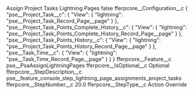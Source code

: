 <?xml version="1.0" encoding="UTF-8"?>
<CustomMetadata xmlns="http://soap.sforce.com/2006/04/metadata" xmlns:xsi="http://www.w3.org/2001/XMLSchema-instance" xmlns:xsd="http://www.w3.org/2001/XMLSchema">
    <label>Assign Project Tasks Lightning Pages</label>
    <protected>false</protected>
    <values>
        <field>fferpcore__Configuration__c</field>
        <value xsi:type="xsd:string">{
    &quot;pse__Project_Task__c&quot;: {
        &quot;View&quot;: {
            &quot;lightning&quot;: &quot;pse__Project_Task_Record_Page__page&quot;
        }
    },
	&quot;pse__Project_Task_Points_Complete_History__c&quot;: {
        &quot;View&quot;: {
            &quot;lightning&quot;: &quot;pse__Project_Task_Points_Complete_History_Record_Page__page&quot;
        }
    },
    &quot;pse__Project_Task_Points_History__c&quot;: {
        &quot;View&quot;: {
            &quot;lightning&quot;: &quot;pse__Project_Task_Points_History_Record_Page__page&quot;
        }
    },
    &quot;pse__Task_Time__c&quot;: {
        &quot;View&quot;: {
            &quot;lightning&quot;: &quot;pse__Task_Time_Record_Page__page&quot;
        }
    }
}</value>
    </values>
    <values>
        <field>fferpcore__Feature__c</field>
        <value xsi:type="xsd:string">pse__PsaAssignLightningPages</value>
    </values>
    <values>
        <field>fferpcore__IsOptional__c</field>
        <value xsi:type="xsd:string">Optional</value>
    </values>
    <values>
        <field>fferpcore__StepDescription__c</field>
        <value xsi:type="xsd:string">pse__feature_console_step_lightning_page_assignments_project_tasks</value>
    </values>
    <values>
        <field>fferpcore__StepNumber__c</field>
        <value xsi:type="xsd:double">20.0</value>
    </values>
    <values>
        <field>fferpcore__StepType__c</field>
        <value xsi:type="xsd:string">Action Override</value>
    </values>
</CustomMetadata>
